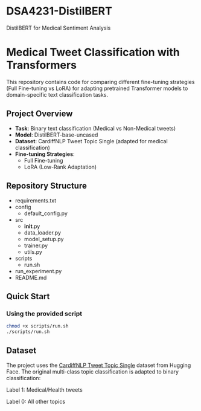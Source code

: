 # DSA4231-DistilBERT
DistilBERT for Medical Sentiment Analysis

# Medical Tweet Classification with Transformers

This repository contains code for comparing different fine-tuning strategies (Full Fine-tuning vs LoRA) for adapting pretrained Transformer models to domain-specific text classification tasks.

## Project Overview

- **Task**: Binary text classification (Medical vs Non-Medical tweets)
- **Model**: DistilBERT-base-uncased
- **Dataset**: CardiffNLP Tweet Topic Single (adapted for medical classification)
- **Fine-tuning Strategies**:
  - Full Fine-tuning
  - LoRA (Low-Rank Adaptation)

## Repository Structure
 - requirements.txt
 - config
    - default_config.py
 - src
   - __init__.py
   - data_loader.py
   - model_setup.py
   - trainer.py
   - utils.py
 - scripts
   - run.sh
 - run_experiment.py
 - README.md



## Quick Start

### Using the provided script
```bash
chmod +x scripts/run.sh
./scripts/run.sh
```

## Dataset

The project uses the [CardiffNLP Tweet Topic Single]([url](https://huggingface.co/datasets/cardiffnlp/tweet_topic_single)) dataset from Hugging Face. The original multi-class topic classification is adapted to binary classification:

Label 1: Medical/Health tweets

Label 0: All other topics

